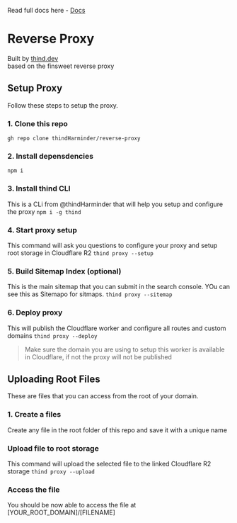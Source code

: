 Read full docs here - [Docs](https://thind.dev/docs/category/reverse-proxy)

# Reverse Proxy
Built by [thind.dev](https://thind.dev) </br>
based on the finsweet reverse proxy 

## Setup Proxy
Follow these steps to setup the proxy.

### 1. Clone this repo
``` gh repo clone thindHarminder/reverse-proxy ```

### 2. Install depensdencies 
``` npm i ```

### 3. Install thind CLI
This is a CLi from @thindHarminder that will help you setup and configure the proxy
``` npm i -g thind ```

### 4. Start proxy setup
This command will ask you questions to configure your proxy and setup root storage in Cloudflare R2
``` thind proxy --setup ```

### 5. Build Sitemap Index (optional)
This is the main sitemap that you can submit in the search console. YOu can see this as Sitemapo for sitmaps.
``` thind proxy --sitemap ```

### 6. Deploy proxy
This will publish the Cloudflare worker and configure all routes and custom domains
``` thind proxy --deploy ```

> Make sure the domain you are using to setup this worker is available in Cloudflare, if not the proxy will not be published


## Uploading Root Files
These are files that you can access from the root of your domain. 

### 1. Create a files
Create any file in the root folder of this repo and save it with a unique name

### Upload file to root storage
This command will upload the selected file to the linked Cloudflare R2 storage
``` thind proxy --upload ```

### Access the file
You should be now able to access the file at [YOUR_ROOT_DOMAIN]/[FILENAME]
